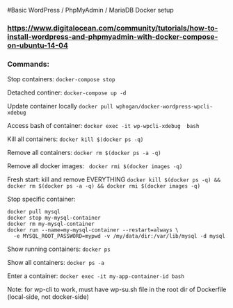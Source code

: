 #Basic WordPress / PhpMyAdmin / MariaDB Docker setup 

### https://www.digitalocean.com/community/tutorials/how-to-install-wordpress-and-phpmyadmin-with-docker-compose-on-ubuntu-14-04

### Commands:
Stop containers:
`docker-compose stop`

Detached continer:
`docker-compose up -d`

Update container locally
`docker pull wphogan/docker-wordpress-wpcli-xdebug`

Access bash of container:
`docker exec -it wp-wpcli-xdebug  bash`

Kill all containers:
`docker kill $(docker ps -q)`

Remove all containers:
`docker rm $(docker ps -a -q)`

Remove all docker images: 
` docker rmi $(docker images -q)`

Fresh start: kill and remove EVERYTHING 
`docker kill $(docker ps -q) && docker rm $(docker ps -a -q) && docker rmi $(docker images -q)`

Stop specific container:

```
docker pull mysql
docker stop my-mysql-container
docker rm my-mysql-container
docker run --name=my-mysql-container --restart=always \
  -e MYSQL_ROOT_PASSWORD=mypwd -v /my/data/dir:/var/lib/mysql -d mysql
  ```

Show running containers:
`docker ps`

Show all containers:
`docker ps -a`

Enter a container:
`docker exec -it my-app-container-id bash`

Note: for wp-cli to work, must have wp-su.sh file in the root dir of Dockerfile (local-side, not docker-side)